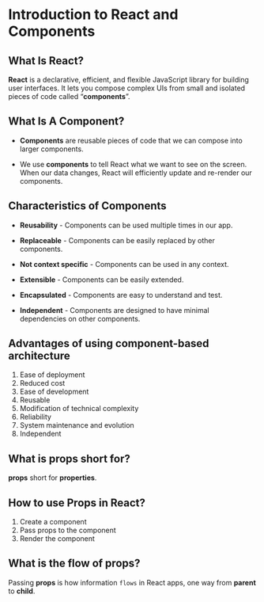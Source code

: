 # Introduction to React and Components

## What Is React?

**React** is a declarative, efficient, and flexible JavaScript library for building user interfaces. It lets you compose complex UIs from small and isolated pieces of code called “**components**”.

## What Is A Component?

- **Components** are reusable pieces of code that we can compose into larger components.

- We use **components** to tell React what we want to see on the screen. When our data changes, React will efficiently update and re-render our components.

## Characteristics of Components

- **Reusability** - Components can be used multiple times in our app.

- **Replaceable** - Components can be easily replaced by other components.

- **Not context specific** - Components can be used in any context.

- **Extensible** - Components can be easily extended.

- **Encapsulated** - Components are easy to understand and test.

- **Independent** - Components are designed to have minimal dependencies on other components.

## Advantages of using component-based architecture

1. Ease of deployment
1. Reduced cost
1. Ease of development
1. Reusable
1. Modification of technical complexity
1. Reliability
1. System maintenance and evolution
1. Independent

## What is props short for?

**props** short for **properties**.

## How to use Props in React?

1. Create a component
1. Pass props to the component
1. Render the component

## What is the flow of props?

Passing **props** is how information `flows` in React apps, one way from **parent** to **child**.
